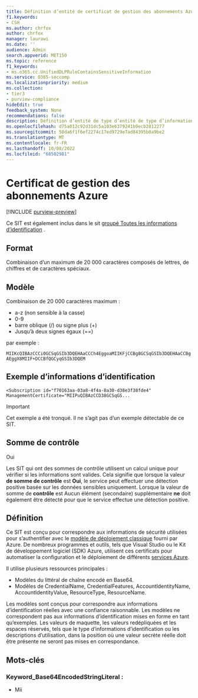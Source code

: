 ```yaml
---
title: Définition d’entité de certificat de gestion des abonnements Azure
f1.keywords:
- CSH
ms.author: chrfox
author: chrfox
manager: laurawi
ms.date: ''
audience: Admin
search.appverid: MET150
ms.topic: reference
f1_keywords:
- ms.o365.cc.UnifiedDLPRuleContainsSensitiveInformation
ms.service: O365-seccomp
ms.localizationpriority: medium
ms.collection:
- tier3
- purview-compliance
hideEdit: true
feedback_system: None
recommendations: false
description: Définition d’entité de type d’entité de type d’informations sensibles de certificat de gestion d’abonnement Azure.
ms.openlocfilehash: d75a012c92d31dc5a103e6379241b9ecb2812277
ms.sourcegitcommit: 50da6f1f6ef2274c17ed9729e7ad84395b0a9be2
ms.translationtype: MT
ms.contentlocale: fr-FR
ms.lasthandoff: 10/08/2022
ms.locfileid: "68502981"
---
```

# <a name="azure-subscription-management-certificate"></a>Certificat de gestion des abonnements Azure

[!INCLUDE [purview-preview](../includes/purview-preview.md)]

Ce SIT est également inclus dans le sit [groupé Toutes les informations d’identification](sit-defn-all-creds.md) .

 ## <a name="format"></a>Format

Combinaison d’un maximum de 20 000 caractères composés de lettres, de chiffres et de caractères spéciaux.

## <a name="pattern"></a>Modèle

Combinaison de 20 000 caractères maximum :
 
- a-z (non sensible à la casse)
- 0-9
- barre oblique (/) ou signe plus (+)
- Jusqu’à deux signes égaux (==)

par exemple :

`MIIKcQIBAzCCCi0GCSqGSIb3DQEHAaCCCh4EggoaMIIKFjCCBg8GCSqGSIb3DQEHAaCCBgAEggX8MIIF+DCCBfQGCyqGSIb3DQEM`

## <a name="credential-example"></a>Exemple d’informations d’identification 

`<Subscription id="f70163aa-03a8-4f4a-8a30-d38e3f38fde4" ManagementCertificate="MIIPuQIBAzCCD38GCSqGS...`

> [!IMPORTANT]
> Cet exemple a été tronqué. Il ne s’agit pas d’un exemple détectable de ce SIT.

## <a name="checksum"></a>Somme de contrôle

Oui

Les SIT qui ont des sommes de contrôle utilisent un calcul unique pour vérifier si les informations sont valides. Cela signifie que lorsque la valeur **de somme de contrôle** est **Oui**, le service peut effectuer une détection positive basée sur les données sensibles uniquement. Lorsque la valeur de somme de **contrôle** est Aucun élément (secondaire) supplémentaire **ne** doit également être détecté pour que le service effectue une détection positive.

## <a name="definition"></a>Définition

Ce SIT est conçu pour correspondre aux informations de sécurité utilisées pour s’authentifier avec le [modèle de déploiement classique](/azure/azure-resource-manager/management/deployment-models) fourni par Azure. De nombreux programmes et outils, tels que Visual Studio ou le Kit de développement logiciel (SDK) Azure, utilisent ces certificats pour automatiser la configuration et le déploiement de différents [services Azure](/azure/azure-api-management-certs). 

Il utilise plusieurs ressources principales :

- Modèles du littéral de chaîne encodé en Base64.
- Modèles de CredentialName, CredentialFeatures, AccountIdentityName, AccountIdentityValue, ResourceType, ResourceName.

Les modèles sont conçus pour correspondre aux informations d’identification réelles avec une confiance raisonnable. Les modèles ne correspondent pas aux informations d’identification mises en forme en tant qu’exemples. Les valeurs de maquette, les valeurs redépliquées et les espaces réservés, tels que le type d’informations d’identification ou les descriptions d’utilisation, dans la position où une valeur secrète réelle doit être présente ne seront pas mises en correspondance.

## <a name="keywords"></a>Mots-clés

### <a name="keyword_base64encodedstringliteral"></a>Keyword_Base64EncodedStringLiteral :

- Mii
